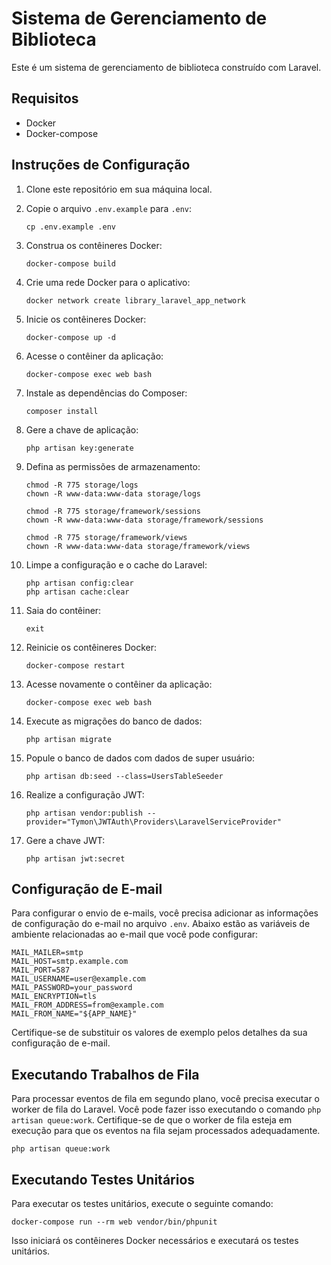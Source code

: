 # Sistema de Gerenciamento de Biblioteca

Este é um sistema de gerenciamento de biblioteca construído com Laravel.

## Requisitos

- Docker
- Docker-compose

## Instruções de Configuração

1. Clone este repositório em sua máquina local.
2. Copie o arquivo `.env.example` para `.env`:
    ```
    cp .env.example .env
    ```
3. Construa os contêineres Docker:
    ```
    docker-compose build
    ```
4. Crie uma rede Docker para o aplicativo:
    ```
    docker network create library_laravel_app_network
    ```
5. Inicie os contêineres Docker:
    ```
    docker-compose up -d
    ```
6. Acesse o contêiner da aplicação:
    ```
    docker-compose exec web bash
    ```
7. Instale as dependências do Composer:
    ```
    composer install
    ```
8. Gere a chave de aplicação:
    ```
    php artisan key:generate
    ```
9. Defina as permissões de armazenamento:
    ```
    chmod -R 775 storage/logs
    chown -R www-data:www-data storage/logs

    chmod -R 775 storage/framework/sessions
    chown -R www-data:www-data storage/framework/sessions

    chmod -R 775 storage/framework/views
    chown -R www-data:www-data storage/framework/views
    ```
10. Limpe a configuração e o cache do Laravel:
    ```
    php artisan config:clear
    php artisan cache:clear
    ```
11. Saia do contêiner:
    ```
    exit
    ```
12. Reinicie os contêineres Docker:
    ```
    docker-compose restart
    ```
13. Acesse novamente o contêiner da aplicação:
    ```
    docker-compose exec web bash
    ```
14. Execute as migrações do banco de dados:
    ```
    php artisan migrate
    ```
15. Popule o banco de dados com dados de super usuário:
    ```
    php artisan db:seed --class=UsersTableSeeder
    ```

16. Realize a configuração JWT:
    ```
    php artisan vendor:publish --provider="Tymon\JWTAuth\Providers\LaravelServiceProvider"
    ```

17. Gere a chave JWT:
    ```
    php artisan jwt:secret
    ```

## Configuração de E-mail

Para configurar o envio de e-mails, você precisa adicionar as informações de configuração do e-mail no arquivo `.env`. Abaixo estão as variáveis de ambiente relacionadas ao e-mail que você pode configurar:

    MAIL_MAILER=smtp
    MAIL_HOST=smtp.example.com
    MAIL_PORT=587
    MAIL_USERNAME=user@example.com
    MAIL_PASSWORD=your_password
    MAIL_ENCRYPTION=tls
    MAIL_FROM_ADDRESS=from@example.com
    MAIL_FROM_NAME="${APP_NAME}"

Certifique-se de substituir os valores de exemplo pelos detalhes da sua configuração de e-mail.

## Executando Trabalhos de Fila

Para processar eventos de fila em segundo plano, você precisa executar o worker de fila do Laravel. Você pode fazer isso executando o comando `php artisan queue:work`. Certifique-se de que o worker de fila esteja em execução para que os eventos na fila sejam processados adequadamente.

    
    php artisan queue:work
    
## Executando Testes Unitários

Para executar os testes unitários, execute o seguinte comando:

    
    docker-compose run --rm web vendor/bin/phpunit
    

Isso iniciará os contêineres Docker necessários e executará os testes unitários.
